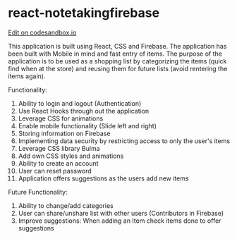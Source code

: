 # react-notetakingfirebase

[Edit on codesandbox.io](https://codesandbox.io/s/rough-hill-6tvog)

This application is built using React, CSS and Firebase. The application has been built with Mobile in mind and fast entry of items. The purpose of the application is to be used as a shopping list by categorizing the items (quick find when at the store) and reusing them for future lists (avoid rentering the items again).

Functionality:

1. Ability to login and logout (Authentication)
2. Use React Hooks through out the application
3. Leverage CSS for animations
4. Enable mobile functionality (Slide left and right)
5. Storing information on Firebase
6. Implementing data security by restricting access to only the user's items
7. Leverage CSS library Bulma
8. Add own CSS styles and animations
9. Ability to create an account
10. User can reset password
11. Application offers suggestions as the users add new items

Future Functionality:

1. Ability to change/add categories
2. User can share/unshare list with other users (Contributors in Firebase)
3. Improve suggestions: When adding an Item check items done to offer suggestions
